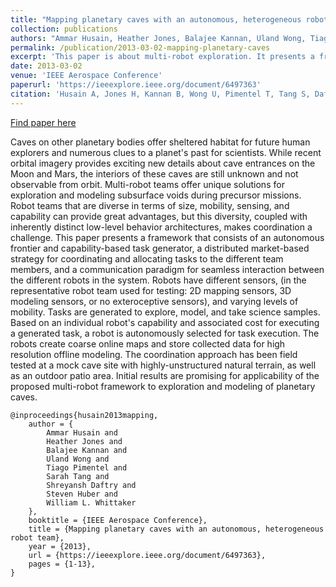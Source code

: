 ```yaml
---
title: "Mapping planetary caves with an autonomous, heterogeneous robot team"
collection: publications
authors: "Ammar Husain, Heather Jones, Balajee Kannan, Uland Wong, Tiago Pimentel, Sarah Tang, Shreyansh Daftry, Steven Huber, William L. Whittaker"
permalink: /publication/2013-03-02-mapping-planetary-caves
excerpt: 'This paper is about multi-robot exploration. It presents a framework for coordinating and allocating tasks to an heterogeneous group of robots.'
date: 2013-03-02
venue: 'IEEE Aerospace Conference'
paperurl: 'https://ieeexplore.ieee.org/document/6497363'
citation: 'Husain A, Jones H, Kannan B, Wong U, Pimentel T, Tang S, Daftry S, Huber S, Whittaker WL. Mapping planetary caves with an autonomous, heterogeneous robot team. In: IEEE Aerospace Conference, 2013 Mar 2 (pp. 1-13). IEEE.'
---
```


<a href='https://ieeexplore.ieee.org/document/6497363'>Find paper here</a>

Caves on other planetary bodies offer sheltered habitat for future human explorers and numerous clues to a planet&apos;s past for scientists. While recent orbital imagery provides exciting new details about cave entrances on the Moon and Mars, the interiors of these caves are still unknown and not observable from orbit. Multi-robot teams offer unique solutions for exploration and modeling subsurface voids during precursor missions. Robot teams that are diverse in terms of size, mobility, sensing, and capability can provide great advantages, but this diversity, coupled with inherently distinct low-level behavior architectures, makes coordination a challenge. This paper presents a framework that consists of an autonomous frontier and capability-based task generator, a distributed market-based strategy for coordinating and allocating tasks to the different team members, and a communication paradigm for seamless interaction between the different robots in the system. Robots have different sensors, (in the representative robot team used for testing: 2D mapping sensors, 3D modeling sensors, or no exteroceptive sensors), and varying levels of mobility. Tasks are generated to explore, model, and take science samples. Based on an individual robot&apos;s capability and associated cost for executing a generated task, a robot is autonomously selected for task execution. The robots create coarse online maps and store collected data for high resolution offline modeling. The coordination approach has been field tested at a mock cave site with highly-unstructured natural terrain, as well as an outdoor patio area. Initial results are promising for applicability of the proposed multi-robot framework to exploration and modeling of planetary caves.

```
@inproceedings{husain2013mapping,
    author = {
        Ammar Husain and
        Heather Jones and
        Balajee Kannan and
        Uland Wong and
        Tiago Pimentel and
        Sarah Tang and
        Shreyansh Daftry and
        Steven Huber and
        William L. Whittaker
    },
    booktitle = {IEEE Aerospace Conference},
    title = {Mapping planetary caves with an autonomous, heterogeneous robot team},
    year = {2013},
    url = {https://ieeexplore.ieee.org/document/6497363},
    pages = {1-13},
}
```
